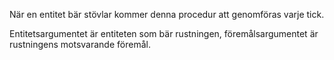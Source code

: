 När en entitet bär stövlar kommer denna procedur att genomföras varje tick.

Entitetsargumentet är entiteten som bär rustningen, föremålsargumentet är rustningens motsvarande föremål.